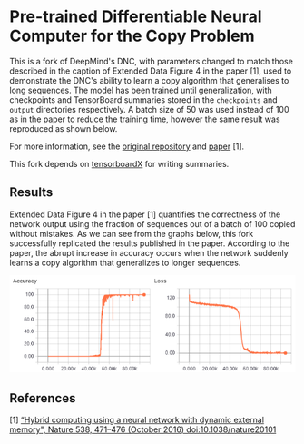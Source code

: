 # Pre-trained Differentiable Neural Computer for the Copy Problem

This is a fork of DeepMind's DNC, with parameters changed to match those described in
the caption of Extended Data Figure 4 in the paper [1], used to demonstrate the DNC's
ability to learn a copy algorithm that generalises to long sequences. The model has been
trained until generalization, with checkpoints and TensorBoard summaries stored in the 
`checkpoints` and `output` directories respectively. A batch size of 50 was used instead of 100
as in the paper to reduce the training time, however the same result was reproduced as shown below.

For more information, see the [original repository](https://github.com/deepmind/dnc) and [paper](https://www.nature.com/articles/nature20101.epdf?author_access_token=ImTXBI8aWbYxYQ51Plys8NRgN0jAjWel9jnR3ZoTv0MggmpDmwljGswxVdeocYSurJ3hxupzWuRNeGvvXnoO8o4jTJcnAyhGuZzXJ1GEaD-Z7E6X_a9R-xqJ9TfJWBqz) [1].

This fork depends on [tensorboardX](https://github.com/lanpa/tensorboardX) for writing summaries.

## Results

Extended Data Figure 4 in the paper [1] quantifies the correctness of the network output using the
fraction of sequences out of a batch of 100 copied without mistakes. As we can see from the graphs below,
this fork successfully replicated the results published in the paper. According to the paper, the abrupt
increase in accuracy occurs when the network suddenly learns a copy algorithm that generalizes to longer
sequences.

![Accuracy and Loss Graphs](images/graphs.png)

## References

[1] [“Hybrid computing using a neural network with dynamic external memory",
Nature 538, 471–476 (October 2016) doi:10.1038/nature20101](
https://www.nature.com/articles/nature20101.epdf?author_access_token=ImTXBI8aWbYxYQ51Plys8NRgN0jAjWel9jnR3ZoTv0MggmpDmwljGswxVdeocYSurJ3hxupzWuRNeGvvXnoO8o4jTJcnAyhGuZzXJ1GEaD-Z7E6X_a9R-xqJ9TfJWBqz
)
